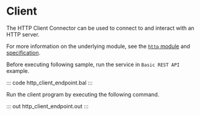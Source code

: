 # Client

The HTTP Client Connector can be used to connect to and interact with an HTTP server.

For more information on the underlying module, see the [`http` module](https://lib.ballerina.io/ballerina/http/latest/) 
and [specification](https://ballerina.io/spec/http/#24-client).

Before executing following sample, run the service in `Basic REST API` example.

::: code http_client_endpoint.bal :::

Run the client program by executing the following command.

::: out http_client_endpoint.out :::
